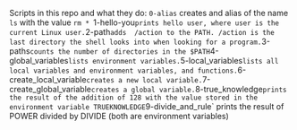 Scripts in this repo and what they do: 
`0-alias` creates and alias of the name `ls` with the value `rm *
`1-hello-you` prints hello user, where user is the current Linux user.
`2-path` adds  /action to the PATH. /action is the last directory the shell looks into when looking for a program.
`3-paths` counts the number of directories in the $PATH
`4-global_variables` lists environment variables.
`5-local_variables` lists all local variables and environment variables, and functions.
`6-create_local_variable` creates a new local variable.
`7-create_global_variable` creates a global variable.
`8-true_knowledge` prints the result of the addition of 128 with the value stored in the environment variable TRUEKNOWLEDGE
`9-divide_and_rule` prints the result of POWER divided by DIVIDE (both are environment variables)
 
